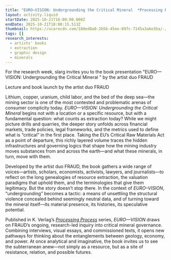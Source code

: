 ```yaml
---
title: "EURO—VISION: Undergrounding the Critical Mineral  *Processing Process*"
layout: activity.liquid
startDate: 2025-10-21T16:00:00.000Z
endDate: 2025-10-21T18:00:15.513Z
thumbnail: https://ucarecdn.com/180ed8a0-2b5b-45ee-897c-7145a3a6e3ba/-/crop/395x562/205,111/-/preview/
tags: []
research_interests:
  - artists' books
  - extraction
  - graphic design
  - minerals
---
```

For the research week, slarg invites you to the book presentation  "EURO—VISION: Undergrounding the Critical Mineral " by  the artist duo FRAUD

 Lecture and book launch by the artist duo FRAUD

Lithium, copper, uranium, child labor, and the bed of the deep sea—the mining sector is one of the most contested and problematic arenas of consumer complicity today. *EURO—VISION: Undergrounding the Critical Mineral* begins not with a location or a specific resource, but with a fundamental question: what counts as extraction today? While we might picture drills and quarries, the deeper story unfolds across financial markets, trade policies, legal frameworks, and the metrics used to define what is “critical” in the first place. Taking the EU’s Critical Raw Materials Act as a point of departure, this richly layered volume traces the hidden infrastructures and governing logics that shape how the mining industry moves substances from and across the earth—and what these minerals, in turn, move with them.

Developed by the artist duo FRAUD, the book gathers a wide range of voices—artists, scholars, economists, activists, lawyers, and journalists—to reflect on the long genealogies of resource extraction, the valuation paradigms that uphold them, and the terminologies that give them legitimacy. But the story doesn’t stop there. In the context of *EURO–VISION*, “undergrounding” becomes a tactic: a means of unsettling the structural violence concealed behind seemingly neutral data, and of turning toward the mineral itself—its material presence, its histories, its speculative potential.

Published in K. Verlag’s *[Processing Process](https://kverlag.com/collections/processing-process)* series, *EURO—VISION* draws on FRAUD’s ongoing, research-led inquiry into critical mineral governance. Combining interviews, visual essays, and commissioned texts, it opens new pathways for thinking about the entanglements between geology, economy, and power. At once analytical and imaginative, the book invites us to see the subterranean anew—not simply as a resource, but as a site of resistance, relation, and possible futures.
